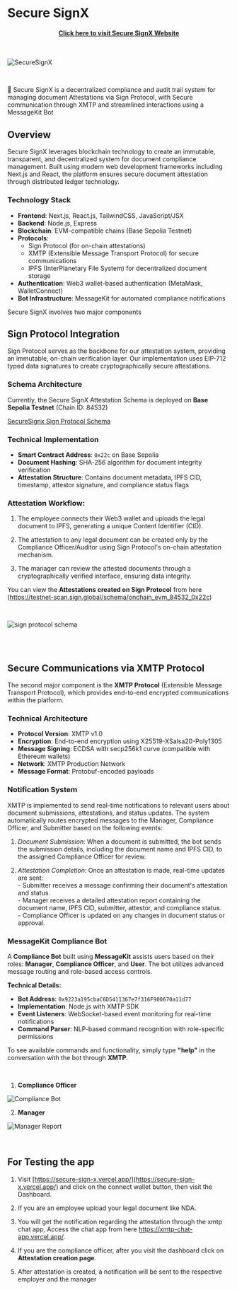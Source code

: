 # Secure SignX

<h4 align="center">
  <a href="https://secure-sign-x.vercel.app/">Click here to visit Secure SignX Website</a>
</h4>

<br />

![SecureSignX](https://github.com/user-attachments/assets/2dbd2c6f-e090-473e-b572-3cf3a8df31e4)

<br />

🧪 Secure SignX is a decentralized compliance and audit trail system for managing document Attestations via Sign Protocol, with Secure communication through XMTP and streamlined interactions using a MessageKit Bot

## Overview

Secure SignX leverages blockchain technology to create an immutable, transparent, and decentralized system for document compliance management. Built using modern web development frameworks including Next.js and React, the platform ensures secure document attestation through distributed ledger technology.

### Technology Stack

- **Frontend**: Next.js, React.js, TailwindCSS, JavaScript/JSX
- **Backend**: Node.js, Express
- **Blockchain**: EVM-compatible chains (Base Sepolia Testnet)  
- **Protocols**: 
  - Sign Protocol (for on-chain attestations)
  - XMTP (Extensible Message Transport Protocol) for secure communications
  - IPFS (InterPlanetary File System) for decentralized document storage
- **Authentication**: Web3 wallet-based authentication (MetaMask, WalletConnect)
- **Bot Infrastructure**: MessageKit for automated compliance notifications

Secure SignX involves two major components

## Sign Protocol Integration

Sign Protocol serves as the backbone for our attestation system, providing an immutable, on-chain verification layer. Our implementation uses EIP-712 typed data signatures to create cryptographically secure attestations.

### Schema Architecture

Currently, the Secure SignX Attestation Schema is deployed on **Base Sepolia Testnet** (Chain ID: 84532)

[SecureSignx Sign Protocol Schema](https://testnet-scan.sign.global/schema/onchain_evm_84532_0x22c)

### Technical Implementation

- **Smart Contract Address**: `0x22c` on Base Sepolia
- **Document Hashing**: SHA-256 algorithm for document integrity verification
- **Attestation Structure**: Contains document metadata, IPFS CID, timestamp, attestor signature, and compliance status flags

### Attestation Workflow:

1. The employee connects their Web3 wallet and uploads the legal document to IPFS, generating a unique Content Identifier (CID).
   
2. The attestation to any legal document can be created only by the Compliance Officer/Auditor using Sign Protocol's on-chain attestation mechanism.

3. The manager can review the attested documents through a cryptographically verified interface, ensuring data integrity.


You can view the **Attestations created on Sign Protocol** from here (https://testnet-scan.sign.global/schema/onchain_evm_84532_0x22c)

<br />

![sign protocol schema](https://github.com/user-attachments/assets/0845be75-e2a0-48d1-9e8a-1ccd03973d94)

<br />

<br />

## Secure Communications via XMTP Protocol

The second major component is the **XMTP Protocol** (Extensible Message Transport Protocol), which provides end-to-end encrypted communications within the platform.

### Technical Architecture

- **Protocol Version**: XMTP v1.0
- **Encryption**: End-to-end encryption using X25519-XSalsa20-Poly1305
- **Message Signing**: ECDSA with secp256k1 curve (compatible with Ethereum wallets)
- **Network**: XMTP Production Network
- **Message Format**: Protobuf-encoded payloads

### Notification System

XMTP is implemented to send real-time notifications to relevant users about document submissions, attestations, and status updates. The system automatically routes encrypted messages to the Manager, Compliance Officer, and Submitter based on the following events:

1. *Document Submission*: When a document is submitted, the bot sends the submission details, including the document name and IPFS CID, to the assigned Compliance Officer for review.
   
2. *Attestation Completion*: Once an attestation is made, real-time updates are sent: <br />
       - Submitter receives a message confirming their document's attestation and status. <br />
       - Manager receives a detailed attestation report containing the document name, IPFS CID, submitter, attestor, and compliance status. <br />
       - Compliance Officer is updated on any changes in document status or approval. <br />

### MessageKit Compliance Bot

A **Compliance Bot** built using **MessageKit** assists users based on their roles: **Manager**, **Compliance Officer**, and **User**. The bot utilizes advanced message routing and role-based access controls.

**Technical Details:**
- **Bot Address**: `0x9223a195cbaC6D5411367e7f316F900670a11d77`
- **Implementation**: Node.js with XMTP SDK
- **Event Listeners**: WebSocket-based event monitoring for real-time notifications
- **Command Parser**: NLP-based command recognition with role-specific permissions

To see available commands and functionality, simply type **"help"** in the conversation with the bot through **XMTP**.

<br />

1. **Compliance Officer**
   
![Compliance Bot](https://github.com/user-attachments/assets/477d95f5-53a4-4609-b2d5-c77e7b84dac9)

2. **Manager**

![Manager Report](https://github.com/user-attachments/assets/48b07db1-b548-463c-8d2d-323a4d8bab2c)

<br />

## For Testing the app 

1. Visit [https://secure-sign-x.vercel.app/](https://secure-sign-x.vercel.app/) and click on the connect wallet button, then visit the Dashboard.
   
2. If you are an employee upload your legal document like NDA.
   
3. You will get the notification regarding the attestation through the xmtp chat app, Access the chat app from here https://xmtp-chat-app.vercel.app/.

4. If you are the compliance officer, after you visit the dashboard click on **Attestation creation page**.

5. After attestation is created, a notification will be sent to the respective employer and the manager
